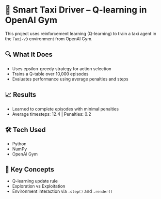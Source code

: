 # 🚕 Smart Taxi Driver – Q-learning in OpenAI Gym

This project uses reinforcement learning (Q-learning) to train a taxi agent in the `Taxi-v3` environment from OpenAI Gym.

## 🔍 What It Does
- Uses epsilon-greedy strategy for action selection
- Trains a Q-table over 10,000 episodes
- Evaluates performance using average penalties and steps

## 📈 Results
- Learned to complete episodes with minimal penalties
- Average timesteps: 12.4 | Penalties: 0.2

## 🛠️ Tech Used
- Python
- NumPy
- OpenAI Gym

## 🧠 Key Concepts
- Q-learning update rule
- Exploration vs Exploitation
- Environment interaction via `.step()` and `.render()`
